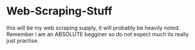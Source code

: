 # Web-Scraping-Stuff

this will be my web scraping supply, it will probably be heavily noted. Remember i am an ABSOLUTE begginer so do not expect much its really just practise.
